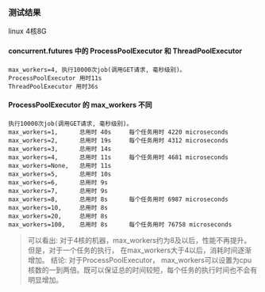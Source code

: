 


### 测试结果
linux 4核8G

#### concurrent.futures 中的 ProcessPoolExecutor 和 ThreadPoolExecutor
    max_workers=4, 执行10000次job(调用GET请求, 毫秒级别)。
    ProcessPoolExecutor 用时11s
    ThreadPoolExecutor 用时36s

#### ProcessPoolExecutor 的 max_workers 不同
    执行10000次job(调用GET请求, 毫秒级别)。
    max_workers=1,      总用时 40s     每个任务用时 4220 microseconds
    max_workers=2,      总用时 19s     每个任务用时 4312 microseconds
    max_workers=3,      总用时 14s
    max_workers=4,      总用时 11s     每个任务用时 4681 microseconds
    max_workers=None,   总用时 11s
    max_workers=5,      总用时 10s
    max_workers=6,      总用时 9s
    max_workers=7,      总用时 9s
    max_workers=8,      总用时 8s      每个任务用时 6987 microseconds
    max_workers=10,     总用时 8s
    max_workers=20,     总用时 8s
    max_workers=100,    总用时 8s      每个任务用时 76758 microseconds
    
> 可以看出: 对于4核的机器，max_workers约为8及以后，性能不再提升。
> 但是，对于一个任务的执行， 在max_workers大于4以后，消耗时间逐渐增加。
> 结论: 对于ProcessPoolExecutor， max_workers可以设置为cpu核数的一到两倍。既可以保证总的时间较短，每个任务的执行时间也不会有明显增加。
